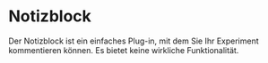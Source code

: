 # Notizblock

Der Notizblock ist ein einfaches Plug-in, mit dem Sie Ihr Experiment kommentieren können. Es bietet keine wirkliche Funktionalität.